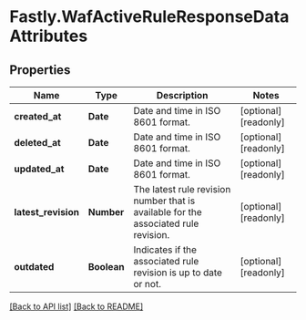 # Fastly.WafActiveRuleResponseDataAttributes

## Properties

Name | Type | Description | Notes
------------ | ------------- | ------------- | -------------
**created_at** | **Date** | Date and time in ISO 8601 format. | [optional] [readonly] 
**deleted_at** | **Date** | Date and time in ISO 8601 format. | [optional] [readonly] 
**updated_at** | **Date** | Date and time in ISO 8601 format. | [optional] [readonly] 
**latest_revision** | **Number** | The latest rule revision number that is available for the associated rule revision. | [optional] [readonly] 
**outdated** | **Boolean** | Indicates if the associated rule revision is up to date or not. | [optional] [readonly] 


[[Back to API list]](../../README.md#endpoints) [[Back to README]](../../README.md)
